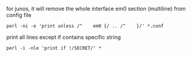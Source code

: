 for junos, it will remove  the whole interface em0 section (multiline) from config file
```
perl -ni -e 'print unless /^    em0 {/ .. /^    }/' *.conf
```

print all lines except if contains specific string
```
perl -i -nle 'print if !/SECRET/' * 
```
